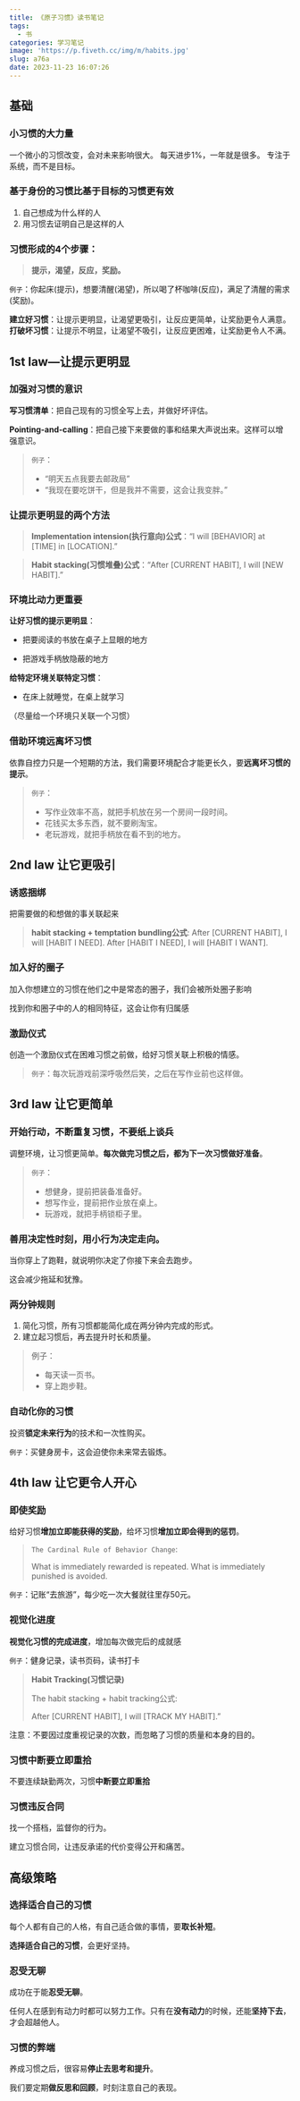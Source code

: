 ```yaml
---
title: 《原子习惯》读书笔记
tags:
  - 书
categories: 学习笔记
image: 'https://p.fiveth.cc/img/m/habits.jpg'
slug: a76a
date: 2023-11-23 16:07:26
---
```


## 基础

### 小习惯的大力量

一个微小的习惯改变，会对未来影响很大。
每天进步1%，一年就是很多。
专注于系统，而不是目标。

### 基于身份的习惯比基于目标的习惯更有效

1. 自己想成为什么样的人
2. 用习惯去证明自己是这样的人

### 习惯形成的4个步骤：

> **提示，渴望，反应，奖励。**

`例子`：你起床(提示)，想要清醒(渴望)，所以喝了杯咖啡(反应)，满足了清醒的需求(奖励)。

**建立好习惯**：让提示更明显，让渴望更吸引，让反应更简单，让奖励更令人满意。
**打破坏习惯**：让提示不明显，让渴望不吸引，让反应更困难，让奖励更令人不满。

## 1st law—让提示更明显

### 加强对习惯的意识

**写习惯清单**：把自己现有的习惯全写上去，并做好坏评估。

**Pointing-and-calling**：把自己接下来要做的事和结果大声说出来。这样可以增强意识。

> `例子`：
>
> - “明天五点我要去邮政局”
> - “我现在要吃饼干，但是我并不需要，这会让我变胖。”

### 让提示更明显的两个方法

> **Implementation intension(执行意向)公式**：“I will [BEHAVIOR] at [TIME] in [LOCATION].”

> **Habit stacking(习惯堆叠)公式**：“After [CURRENT HABIT], I will [NEW HABIT].”

### 环境比动力更重要

**让好习惯的提示更明显**：

- 把要阅读的书放在桌子上显眼的地方

- 把游戏手柄放隐蔽的地方

**给特定环境关联特定习惯**：

- 在床上就睡觉，在桌上就学习

（尽量给一个环境只关联一个习惯）

### 借助环境远离坏习惯

依靠自控力只是一个短期的方法，我们需要环境配合才能更长久，要**远离坏习惯的提示**。

> `例子`：
>
> - 写作业效率不高，就把手机放在另一个房间一段时间。
> - 花钱买太多东西，就不要刷淘宝。
> - 老玩游戏，就把手柄放在看不到的地方。

## 2nd law 让它更吸引

### 诱惑捆绑

把需要做的和想做的事关联起来

> **habit stacking + temptation bundling公式**:
> After [CURRENT HABIT], I will [HABIT I NEED].
> After [HABIT I NEED], I will [HABIT I WANT].

### 加入好的圈子

加入你想建立的习惯在他们之中是常态的圈子，我们会被所处圈子影响

找到你和圈子中的人的相同特征，这会让你有归属感

### 激励仪式

创造一个激励仪式在困难习惯之前做，给好习惯关联上积极的情感。

> `例子`：每次玩游戏前深呼吸然后笑，之后在写作业前也这样做。

## 3rd law 让它更简单

### 开始行动，不断重复习惯，不要纸上谈兵

调整环境，让习惯更简单。**每次做完习惯之后，都为下一次习惯做好准备**。

> `例子`：
>
> - 想健身，提前把装备准备好。
> - 想写作业，提前把作业放在桌上。
> - 玩游戏，就把手柄锁柜子里。

### 善用决定性时刻，用小行为决定走向。

当你穿上了跑鞋，就说明你决定了你接下来会去跑步。

这会减少拖延和犹豫。

### 两分钟规则

1. 简化习惯，所有习惯都能简化成在两分钟内完成的形式。
2. 建立起习惯后，再去提升时长和质量。

> 例子：
>
> - 每天读一页书。
> - 穿上跑步鞋。

### 自动化你的习惯

投资**锁定未来行为**的技术和一次性购买。

`例子`：买健身房卡，这会迫使你未来常去锻炼。

## 4th law 让它更令人开心

### 即使奖励

给好习惯**增加立即能获得的奖励**，给坏习惯**增加立即会得到的惩罚**。

> `The Cardinal Rule of Behavior Change`: 
>
> What is immediately rewarded is repeated. What is immediately punished is avoided.

`例子`：记账“去旅游”，每少吃一次大餐就往里存50元。

### 视觉化进度

**视觉化习惯的完成进度**，增加每次做完后的成就感

`例子`：健身记录，读书页码，读书打卡

> **Habit Tracking(习惯记录)**
>
> The habit stacking + habit tracking公式:
>
> After [CURRENT HABIT], I will [TRACK MY HABIT].”

注意：不要因过度重视记录的次数，而忽略了习惯的质量和本身的目的。

### 习惯中断要立即重拾

不要连续缺勤两次，习惯**中断要立即重拾**

### 习惯违反合同

找一个搭档，监督你的行为。

建立习惯合同，让违反承诺的代价变得公开和痛苦。

## 高级策略

### 选择适合自己的习惯

每个人都有自己的人格，有自己适合做的事情，要**取长补短**。

**选择适合自己的习惯**，会更好坚持。

### 忍受无聊

成功在于能**忍受无聊**。

任何人在感到有动力时都可以努力工作。只有在**没有动力**的时候，还能**坚持下去**，才会超越他人。

### 习惯的弊端

养成习惯之后，很容易**停止去思考和提升**。

我们要定期**做反思和回顾**，时刻注意自己的表现。
